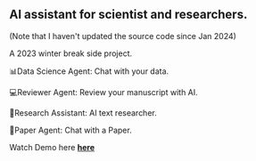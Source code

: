 ## AI assistant for scientist and researchers.

(Note that I haven't updated the source code since Jan 2024)

A 2023 winter break side project.

📊Data Science Agent: Chat with your data.

💻Reviewer Agent: Review your manuscript with AI.

🤖Research Assistant: AI text researcher.

📄Paper Agent: Chat with a Paper.

Watch Demo here __[here](https://www.youtube.com/watch?v=FHnXg05xfk4)__
